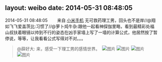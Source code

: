 layout: weibo
date: 2014-05-31 08:48:05
---
<meta name="referrer" content="no-referrer" />

2014-05-31 08:48:05  &nbsp;&nbsp;&nbsp;&nbsp;&nbsp;&nbsp; 来自 <a href="http://app.weibo.com/t/feed/22zMnn" rel="nofollow">小米手机</a>
无可救药理工男，回头也不是岸//@翔如飞飞爱盖茨比:习惯了//@萝卜炖牛杂:跟他一起看神探伽里略，看到最精彩处福山叔扶着眼镜以帅到不行的姿态在凶手家墙上写了一墙的计算公式，他居然按了暂停说，等等，让我看看公式写得对不对。。。
>  @薛好大: 来，感受一下理工男的感情世界。 ​​​
>  ![图片](https://ww4.sinaimg.cn/large/61f23975jw1egwfyuusx8j20hs0rvaem.jpg)
>  ![图片](https://ww3.sinaimg.cn/large/61f23975jw1egwfyxldiej20hs0rv0xg.jpg)
>  ![图片](https://ww4.sinaimg.cn/large/61f23975jw1egwfyzfrcnj20hs0s00wn.jpg)
>  ![图片](https://ww4.sinaimg.cn/large/61f23975jw1egwfz1kdhwj20hs0rqq6w.jpg)
